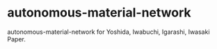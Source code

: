 # autonomous-material-network
autonomous-material-network for Yoshida, Iwabuchi, Igarashi, Iwasaki Paper. 
